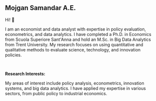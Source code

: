 ## Mojgan Samandar A.E.


Hi! 👋

I am an economist and data analyst with expertise in policy evaluation, econometrics, and data analytics. I have completed a Ph.D. in Economics from Scuola Superiore Sant'Anna and hold an M.Sc. in Big Data Analytics from Trent University. My research focuses on using quantitative and qualitative methods to evaluate science, technology, and innovation policies.

<br>

**Research Interests:**

My areas of interest include policy analysis, econometrics, innovation systems, and big data analytics. I have applied my expertise in various sectors, from public policy to industrial economics.


<!--
 <h2> - Certifications </h2>
**samandarali/samandarali** is a ✨ _special_ ✨ repository because its `README.md` (this file) appears on your GitHub profile.

Here are some ideas to get you started:

- 🔭 I’m currently working on ...
- 🌱 I’m currently learning ...
- 👯 I’m looking to collaborate on ...
- 🤔 I’m looking for help with ...
- 💬 Ask me about ...
- 📫 How to reach me: ...
- 😄 Pronouns: ...
- ⚡ Fun fact: ...
-->
